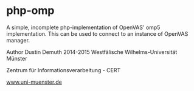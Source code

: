 # php-omp
A simple, incomplete php-implementation of OpenVAS'  omp5 implementation. This can be used to connect to an instance of OpenVAS manager.



Author Dustin Demuth 2014-2015
Westfälische Wilhelms-Universität Münster

Zentrum für Informationsverarbeitung - CERT

www.uni-muenster.de
